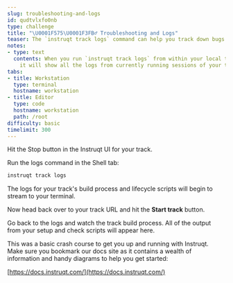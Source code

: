 ```yaml
---
slug: troubleshooting-and-logs
id: qudtvlxfo0nb
type: challenge
title: "\U0001F575\U0001F3FB‍♂️ Troubleshooting and Logs"
teaser: The `instruqt track logs` command can help you track down bugs and fix issues.
notes:
- type: text
  contents: When you run `instruqt track logs` from within your local track directory,
    it will show all the logs from currently running sessions of your track.
tabs:
- title: Workstation
  type: terminal
  hostname: workstation
- title: Editor
  type: code
  hostname: workstation
  path: /root
difficulty: basic
timelimit: 300
---
```

<style type="text/css" rel="stylesheet">
hr.cyan { background-color: cyan; color: cyan; height: 2px; margin-bottom: -10px; }
h2.cyan { color: cyan; }
</style>Hit the Stop button in the Instruqt UI for your track.

Run the logs command in the Shell tab:

```bash
instruqt track logs
```

The logs for your track's build process and lifecycle scripts will begin to stream to your terminal.

Now head back over to your track URL and hit the **Start track** button.

Go back to the logs and watch the track build process. All of the output from your setup and check scripts will appear here.

This was a basic crash course to get you up and running with Instruqt. Make sure you bookmark our docs site as it contains a wealth of information and handy diagrams to help you get started:

[https://docs.instruqt.com/](https://docs.instruqt.com/)